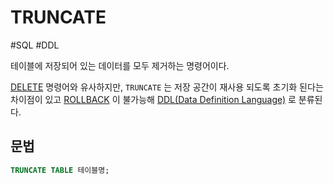 # TRUNCATE

#SQL #DDL

테이블에 저장되어 있는 데이터를 모두 제거하는 명령어이다.

[DELETE](../DML/DELETE.md) 명령어와 유사하지만, `TRUNCATE` 는 저장 공간이 재사용 되도록 초기화 된다는 차이점이 있고 [ROLLBACK](../TCL/ROLLBACK.md) 이 불가능해 [DDL(Data Definition Language)](DDL(Data%20Definition%20Language).md) 로 분류된다.

## 문법

```SQL
TRUNCATE TABLE 테이블명;
```
